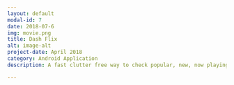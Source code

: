 ```yaml
---
layout: default
modal-id: 7
date: 2018-07-6
img: movie.png
title: Dash Flix
alt: image-alt
project-date: April 2018
category: Android Application
description: A fast clutter free way to check popular, new, now playing movies. Simply go through the list and select a movie to read more about it<br> Check it out here <a href="https://github.com/Aveek-Saha/DashFlix"> DashFlix!</a> Or on GitHub<a href="https://github.com/Aveek-Saha/MusicPlayer/releases"> Music Player Releases!</a> <br>You can read the full <a href="http://www.softpedia.com/get/Multimedia/Audio/Audio-Players/Aveek-Saha-Music-Player.shtml">Review on Softpedia</a>  <br><div>Icons made by <a href="http://www.freepik.com" title="Freepik">Freepik</a> from <a href="https://www.flaticon.com/" title="Flaticon">www.flaticon.com</a> is licensed by <a href="http://creativecommons.org/licenses/by/3.0/" title="Creative Commons BY 3.0" target="_blank">CC 3.0 BY</a></div>

---
```

